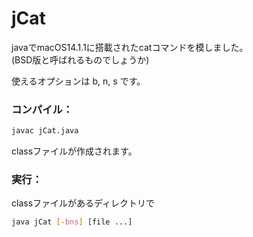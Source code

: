 # jCat

javaでmacOS14.1.1に搭載されたcatコマンドを模しました。  
(BSD版と呼ばれるものでしょうか)

使えるオプションは b, n, s です。  
  
### コンパイル：

```bash
javac jCat.java
```
classファイルが作成されます。  
  
### 実行：

classファイルがあるディレクトリで
```bash
java jCat [-bns] [file ...]
```

    

